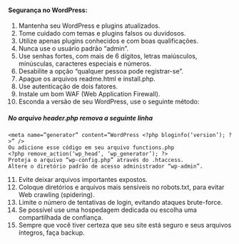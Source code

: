 #### Segurança no WordPress:

1. Mantenha seu WordPress e plugins atualizados.
2. Tome cuidado com temas e plugins falsos ou duvidosos.
3. Utilize apenas plugins conhecidos e com boas qualificações.
4. Nunca use o usuário padrão “admin”.
5. Use senhas fortes, com mais de 6 dígitos, letras maiúsculos, minúsculas, caracteres especiais e números.
6. Desabilite a opção “qualquer pessoa pode registrar-se”.
7. Apague os arquivos readme.html e install.php.
8. Use autenticação de dois fatores.
9. Instale um bom WAF (Web Application Firewall).
10. Esconda a versão de seu WordPress, use o seguinte método:

##### No arquivo header.php remova a seguinte linha
```
<meta name=”generator” content=”WordPress <?php bloginfo(‘version’); ?>” />
Ou adicione esse código em seu arquivo functions.php
<?php remove_action(‘wp_head’, ‘wp_generator’); ?>
Proteja o arquivo “wp-config.php” através do .htaccess.
Altere o diretório padrão de acesso administrador “wp-admin”.
```
11. Evite deixar arquivos importantes expostos.
12. Coloque diretórios e arquivos mais sensíveis no robots.txt, para evitar Web crawling (spidering).
13. Limite o número de tentativas de login, evitando ataques brute-force.
15. Se possível use uma hospedagem dedicada ou escolha uma compartilhada de confiança.
16. Sempre que você tiver certeza que seu site está seguro e seus arquivos íntegros, faça backup.
